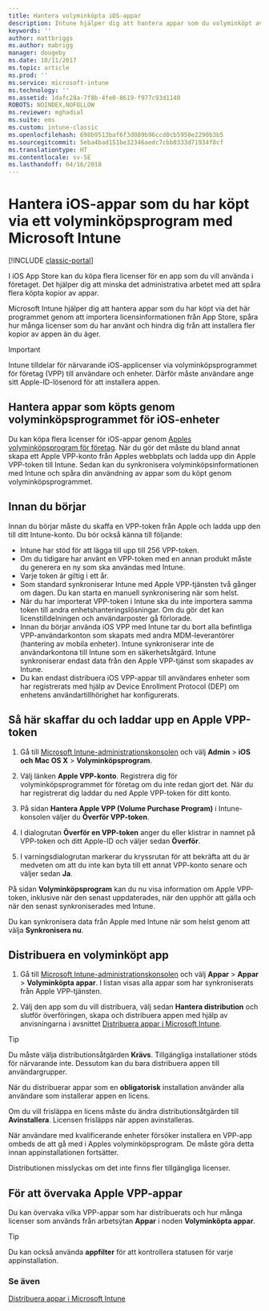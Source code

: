 ```yaml
---
title: Hantera volyminköpta iOS-appar
description: Intune hjälper dig att hantera appar som du volyminköpt av Apple genom att importera licensinformationen från App Store, spåra hur många licenser som du har använt och hindra dig från att installera fler kopior av appen än du äger.
keywords: ''
author: mattbriggs
ms.author: mabrigg
manager: dougeby
ms.date: 10/11/2017
ms.topic: article
ms.prod: ''
ms.service: microsoft-intune
ms.technology: ''
ms.assetid: 1dafc28a-7f8b-4fe0-8619-f977c93d1140
ROBOTS: NOINDEX,NOFOLLOW
ms.reviewer: mghadial
ms.suite: ems
ms.custom: intune-classic
ms.openlocfilehash: 698b9513baf6f3d089b96ccd0cb5950e2290b3b5
ms.sourcegitcommit: 5eba4bad151be32346aedc7cbb0333d71934f8cf
ms.translationtype: HT
ms.contentlocale: sv-SE
ms.lasthandoff: 04/16/2018
---
```

# <a name="manage-ios-apps-you-purchased-through-a-volume-purchase-program-with-microsoft-intune"></a>Hantera iOS-appar som du har köpt via ett volyminköpsprogram med Microsoft Intune

[!INCLUDE [classic-portal](../includes/classic-portal.md)]

I iOS App Store kan du köpa flera licenser för en app som du vill använda i företaget. Det hjälper dig att minska det administrativa arbetet med att spåra flera köpta kopior av appar.

Microsoft Intune hjälper dig att hantera appar som du har köpt via det här programmet genom att importera licensinformationen från App Store, spåra hur många licenser som du har använt och hindra dig från att installera fler kopior av appen än du äger.

> [!Important]
> Intune tilldelar för närvarande iOS-applicenser via volyminköpsprogrammet för företag (VPP) till användare och enheter. Därför måste användare ange sitt Apple-ID-lösenord för att installera appen.

## <a name="manage-volume-purchased-apps-for-ios-devices"></a>Hantera appar som köpts genom volyminköpsprogrammet för iOS-enheter
Du kan köpa flera licenser för iOS-appar genom [Apples volyminköpsprogram för företag](http://www.apple.com/business/vpp/). När du gör det måste du bland annat skapa ett Apple VPP-konto från Apples webbplats och ladda upp din Apple VPP-token till Intune.  Sedan kan du synkronisera volyminköpsinformationen med Intune och spåra din användning av appar som du köpt genom volyminköpsprogrammet.

## <a name="before-you-start"></a>Innan du börjar
Innan du börjar måste du skaffa en VPP-token från Apple och ladda upp den till ditt Intune-konto. Du bör också känna till följande:

* Intune har stöd för att lägga till upp till 256 VPP-token.
* Om du tidigare har använt en VPP-token med en annan produkt måste du generera en ny som ska användas med Intune.
* Varje token är giltig i ett år.
* Som standard synkroniserar Intune med Apple VPP-tjänsten två gånger om dagen. Du kan starta en manuell synkronisering när som helst.
* När du har importerat VPP-token i Intune ska du inte importera samma token till andra enhetshanteringslösningar. Om du gör det kan licenstilldelningen och användarposter gå förlorade.
* Innan du börjar använda iOS VPP med Intune tar du bort alla befintliga VPP-användarkonton som skapats med andra MDM-leverantörer (hantering av mobila enheter). Intune synkroniserar inte de användarkontona till Intune som en säkerhetsåtgärd. Intune synkroniserar endast data från den Apple VPP-tjänst som skapades av Intune.
* Du kan endast distribuera iOS VPP-appar till användares enheter som har registrerats med hjälp av Device Enrollment Protocol (DEP) om enhetens användartillhörighet har konfigurerats.

## <a name="to-get-and-upload-an-apple-vpp-token"></a>Så här skaffar du och laddar upp en Apple VPP-token

1.  Gå till [Microsoft Intune-administrationskonsolen](https://manage.microsoft.com) och välj **Admin** &gt; **iOS och Mac OS X** &gt; **Volyminköpsprogram**.

2.  Välj länken **Apple VPP-konto**. Registrera dig för volyminköpsprogrammet för företag om du inte redan gjort det. När du har registrerat dig laddar du ned Apple VPP-token för ditt konto.

3.  På sidan **Hantera Apple VPP (Volume Purchase Program)** i Intune-konsolen väljer du **Överför VPP-token**.

4.  I dialogrutan **Överför en VPP-token** anger du eller klistrar in namnet på VPP-token och ditt Apple-ID och väljer sedan **Överför**.

5.  I varningsdialogrutan markerar du kryssrutan för att bekräfta att du är medveten om att du inte kan byta till ett annat VPP-konto senare och väljer sedan **Ja**.

På sidan **Volyminköpsprogram** kan du nu visa information om Apple VPP-token, inklusive när den senast uppdaterades, när den upphör att gälla och när den senast synkroniserades med Intune.

Du kan synkronisera data från Apple med Intune när som helst genom att välja **Synkronisera nu**.

## <a name="to-deploy-a-volume-purchased-app"></a>Distribuera en volyminköpt app

1.  Gå till [Microsoft Intune-administrationskonsolen](https://manage.microsoft.com) och välj **Appar** &gt; **Appar** &gt; **Volyminköpta appar**. I listan visas alla appar som har synkroniserats från Apple VPP-tjänsten.

2.  Välj den app som du vill distribuera, välj sedan **Hantera distribution** och slutför överföringen, skapa och distribuera appen med hjälp av anvisningarna i avsnittet [Distribuera appar i Microsoft Intune](deploy-apps-in-microsoft-intune.md).

> [!TIP]
> Du måste välja distributionsåtgärden **Krävs**. Tillgängliga installationer stöds för närvarande inte. Dessutom kan du bara distribuera appen till användargrupper.

När du distribuerar appar som en **obligatorisk** installation använder alla användare som installerar appen en licens.

Om du vill frisläppa en licens måste du ändra distributionsåtgärden till **Avinstallera**. Licensen frisläpps när appen avinstalleras.

När användare med kvalificerande enheter försöker installera en VPP-app ombeds de att gå med i Apples volyminköpsprogram. De måste göra detta innan appinstallationen fortsätter.

Distributionen misslyckas om det inte finns fler tillgängliga licenser.

## <a name="to-monitor-apple-vpp-apps"></a>För att övervaka Apple VPP-appar
Du kan övervaka vilka VPP-appar som har distribuerats och hur många licenser som används från arbetsýtan **Appar** i noden **Volyminköpta appar**.

> [!TIP]
> Du kan också använda **appfilter** för att kontrollera statusen för varje appinstallation.

### <a name="see-also"></a>Se även
[Distribuera appar i Microsoft Intune](deploy-apps-in-microsoft-intune.md)
